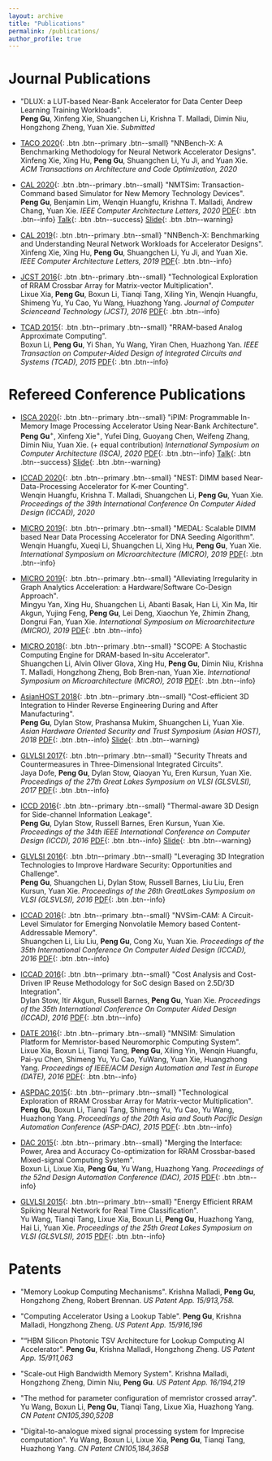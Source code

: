 ```yaml
---
layout: archive
title: "Publications"
permalink: /publications/
author_profile: true
---
```


Journal Publications
======
* "DLUX: a LUT-based Near-Bank Accelerator for Data Center Deep Learning Training Workloads".<br/>
**Peng Gu**, Xinfeng  Xie, Shuangchen Li, Krishna T. Malladi, Dimin Niu, Hongzhong Zheng, Yuan Xie.
*Submitted*

* [TACO 2020](){: .btn .btn--primary .btn--small}
"NNBench-X: A Benchmarking Methodology for Neural Network Accelerator Designs".<br/>
Xinfeng Xie, Xing Hu, **Peng Gu**, Shuangchen Li, Yu Ji, and Yuan Xie.
*ACM Transactions on Architecture and Code Optimization, 2020*

* [CAL 2020](){: .btn .btn--primary .btn--small}
"NMTSim:  Transaction-Command based Simulator for New Memory Technology Devices".<br/>
**Peng Gu**, Benjamin Lim, Wenqin Huangfu, Krishna T. Malladi, Andrew Chang, Yuan Xie.
*IEEE Computer Architecture Letters, 2020*
[PDF](http://miglopst.github.io/files/gu_cal2020.pdf){: .btn .btn--info}
[Talk](https://www.youtube.com/watch?v=cX8ec69EqpE){: .btn .btn--success}
[Slide](http://miglopst.github.io/files/gu_cal2020_slide.pdf){: .btn .btn--warning}

* [CAL 2019](){: .btn .btn--primary .btn--small}
"NNBench-X: Benchmarking and Understanding Neural Network Workloads for Accelerator Designs".<br/>
Xinfeng Xie, Xing Hu, **Peng Gu**, Shuangchen Li, Yu Ji, and Yuan Xie.
*IEEE Computer Architecture Letters, 2019*
[PDF](http://miglopst.github.io/files/xie_cal2019.pdf){: .btn .btn--info}

* [JCST 2016](){: .btn .btn--primary .btn--small}
"Technological Exploration of RRAM Crossbar Array for Matrix-vector Multiplication".<br/>
Lixue Xia, **Peng Gu**, Boxun Li, Tianqi Tang, Xiling Yin, Wenqin Huangfu, Shimeng Yu, Yu Cao, Yu Wang, Huazhong Yang.
*Journal of Computer Scienceand Technology (JCST), 2016*
[PDF](http://miglopst.github.io/files/xia_jcst2016.pdf){: .btn .btn--info}

* [TCAD 2015](){: .btn .btn--primary .btn--small}
"RRAM-based Analog Approximate Computing".<br/>
Boxun Li, **Peng Gu**, Yi Shan, Yu Wang, Yiran Chen, Huazhong Yan.
*IEEE Transaction on Computer-Aided Design of Integrated Circuits and Systems (TCAD), 2015*
[PDF](http://miglopst.github.io/files/li_tcad2015.pdf){: .btn .btn--info}


Refereed Conference Publications
======
* [ISCA 2020](){: .btn .btn--primary .btn--small}
"iPIM: Programmable In-Memory Image Processing Accelerator Using Near-Bank Architecture".<br/>
**Peng Gu**<sup>+</sup>, Xinfeng Xie<sup>+</sup>, Yufei Ding, Guoyang Chen, Weifeng Zhang, Dimin Niu, Yuan Xie. (+ equal contribution)
*International  Symposium  on  Computer  Architecture (ISCA), 2020*
[PDF](http://miglopst.github.io/files/gu_isca2020.pdf){: .btn .btn--info}
[Talk](https://www.youtube.com/watch?v=8YPCU3FHmOs&t=1s){: .btn .btn--success}
[Slide](http://miglopst.github.io/files/gu_isca2020_slide.pdf){: .btn .btn--warning}

* [ICCAD 2020](){: .btn .btn--primary .btn--small}
"NEST: DIMM based Near-Data-Processing Accelerator for K-mer Counting".<br/>
Wenqin Huangfu, Krishna T. Malladi, Shuangchen Li, **Peng  Gu**, Yuan  Xie.
*Proceedings of the 39th International Conference On Computer Aided Design (ICCAD), 2020*

* [MICRO 2019](){: .btn .btn--primary .btn--small}
"MEDAL: Scalable DIMM based Near Data Processing Accelerator for DNA Seeding Algorithm".<br/>
Wenqin Huangfu, Xueqi Li, Shuangchen Li, Xing Hu, **Peng Gu**, Yuan Xie.
*International Symposium on Microarchitecture (MICRO), 2019*
[PDF](http://miglopst.github.io/files/huangfu_micro2019.pdf){: .btn .btn--info}

* [MICRO 2019](){: .btn .btn--primary .btn--small}
"Alleviating  Irregularity  in  Graph  Analytics  Acceleration: a Hardware/Software Co-Design Approach".<br/>
Mingyu Yan, Xing Hu, Shuangchen Li, Abanti Basak, Han Li, Xin Ma, Itir Akgun, Yujing Feng, **Peng  Gu**, Lei Deng, Xiaochun Ye, Zhimin Zhang, Dongrui Fan, Yuan  Xie.
*International Symposium on Microarchitecture (MICRO), 2019*
[PDF](http://miglopst.github.io/files/yan_micro2019.pdf){: .btn .btn--info}

* [MICRO 2018](){: .btn .btn--primary .btn--small}
"SCOPE: A Stochastic Computing Engine for DRAM-based In-situ Accelerator".<br/>
Shuangchen Li, Alvin Oliver Glova, Xing Hu, **Peng Gu**, Dimin Niu, Krishna T. Malladi, Hongzhong Zheng, Bob Bren-nan, Yuan Xie.
*International Symposium on Microarchitecture (MICRO), 2018*
[PDF](http://miglopst.github.io/files/li_micro2018.pdf){: .btn .btn--info}

* [AsianHOST 2018](){: .btn .btn--primary .btn--small}
"Cost-efficient 3D Integration to Hinder Reverse Engineering During and After Manufacturing".<br/>
**Peng Gu**, Dylan Stow, Prashansa Mukim, Shuangchen Li, Yuan Xie.
*Asian Hardware Oriented Security and Trust Symposium (Asian HOST), 2018*
[PDF](http://miglopst.github.io/files/gu_asianhost2018.pdf){: .btn .btn--info}
[Slide](http://miglopst.github.io/files/gu_asianhost2018_slide.pdf){: .btn .btn--warning}

* [GLVLSI 2017](){: .btn .btn--primary .btn--small}
"Security Threats and Countermeasures in Three-Dimensional Integrated Circuits".<br/>
Jaya Dofe, **Peng Gu**, Dylan Stow, Qiaoyan Yu, Eren Kursun, Yuan Xie. 
*Proceedings of the 27th Great Lakes Symposium on VLSI (GLSVLSI), 2017*
[PDF](http://miglopst.github.io/files/dofe_glvlsi2017.pdf){: .btn .btn--info}

* [ICCD 2016](){: .btn .btn--primary .btn--small}
"Thermal-aware 3D Design for Side-channel Information Leakage".<br/>
**Peng Gu**, Dylan Stow, Russell Barnes, Eren Kursun, Yuan Xie. 
*Proceedings of the 34th IEEE International Conference on Computer Design (ICCD), 2016*
[PDF](http://miglopst.github.io/files/gu_iccd2016.pdf){: .btn .btn--info}
[Slide](http://miglopst.github.io/files/gu_iccd2016_slide.pdf){: .btn .btn--warning}

* [GLVLSI 2016](){: .btn .btn--primary .btn--small}
"Leveraging 3D Integration Technologies to Improve Hardware Security: Opportunities and Challenge".<br/>
**Peng Gu**, Shuangchen Li, Dylan Stow, Russell Barnes, Liu Liu, Eren Kursun, Yuan Xie.
*Proceedings  of  the  26th  GreatLakes Symposium on VLSI (GLSVLSI), 2016*
[PDF](http://miglopst.github.io/files/gu_glvlsi2016.pdf){: .btn .btn--info}

* [ICCAD 2016](){: .btn .btn--primary .btn--small}
"NVSim-CAM: A Circuit-Level Simulator for Emerging Nonvolatile Memory based Content-Addressable Memory".<br/>
Shuangchen Li,  Liu  Liu, **Peng  Gu**,  Cong  Xu,  Yuan  Xie.
*Proceedings of the 35th International Conference On Computer Aided Design (ICCAD), 2016*
[PDF](http://miglopst.github.io/files/li_iccad2016.pdf){: .btn .btn--info}

* [ICCAD 2016](){: .btn .btn--primary .btn--small}
"Cost Analysis and Cost-Driven IP Reuse Methodology for SoC design Based on 2.5D/3D Integration".<br/>
Dylan Stow, Itir Akgun, Russell Barnes, **Peng Gu**, Yuan Xie.
*Proceedings of the 35th International Conference On Computer Aided Design (ICCAD), 2016*
[PDF](http://miglopst.github.io/files/stow_iccad2016.pdf){: .btn .btn--info}

* [DATE 2016](){: .btn .btn--primary .btn--small}
"MNSIM: Simulation Platform for Memristor-based Neuromorphic Computing System".<br/>
Lixue Xia, Boxun Li, Tianqi Tang, **Peng Gu**, Xiling Yin, Wenqin Huangfu, Pai-yu Chen, Shimeng Yu, Yu Cao, YuWang, Yuan Xie, Huangzhong Yang.
*Proceedings of IEEE/ACM Design Automation and Test in Europe (DATE), 2016*
[PDF](http://miglopst.github.io/files/xia_date2016.pdf){: .btn .btn--info}

* [ASPDAC 2015](){: .btn .btn--primary .btn--small}
"Technological Exploration of RRAM Crossbar Array for Matrix-vector Multiplication".<br/>
**Peng Gu**, Boxun Li, Tianqi Tang, Shimeng Yu, Yu Cao, Yu Wang, Huazhong Yang.
*Proceedings of the 20th Asia and South Pacific Design Automation Conference (ASP-DAC), 2015*
[PDF](http://miglopst.github.io/files/gu_aspdac2015.pdf){: .btn .btn--info}

* [DAC 2015](){: .btn .btn--primary .btn--small}
"Merging  the  Interface:  Power,  Area  and  Accuracy Co-optimization for RRAM Crossbar-based Mixed-signal Computing System".<br/> 
Boxun Li, Lixue Xia, **Peng Gu**, Yu Wang, Huazhong Yang.
*Proceedings  of  the  52nd  Design  Automation Conference (DAC), 2015*
[PDF](http://miglopst.github.io/files/li_dac2015.pdf){: .btn .btn--info}

* [GLVLSI 2015](){: .btn .btn--primary .btn--small}
"Energy Efficient RRAM Spiking Neural Network for Real Time Classification".<br/>
Yu Wang, Tianqi Tang, Lixue Xia, Boxun Li, **Peng Gu**, Huazhong Yang, Hai Li, Yuan Xie.
*Proceedings of the 25th Great Lakes Symposium on VLSI (GLSVLSI), 2015*
[PDF](http://miglopst.github.io/files/wang_glvlsi2015.pdf){: .btn .btn--info}

Patents
======

* "Memory Lookup Computing Mechanisms". 
Krishna Malladi, **Peng Gu**, Hongzhong Zheng, Robert Brennan.
*US Patent App. 15/913,758.*

* "Computing  Accelerator  Using  a  Lookup  Table". 
**Peng  Gu**,  Krishna  Malladi,  Hongzhong  Zheng.
*US Patent App. 15/916,196*

* "“HBM Silicon Photonic TSV Architecture for Lookup Computing AI Accelerator". 
**Peng Gu**, Krishna Malladi, Hongzhong Zheng.
*US Patent App. 15/911,063*

* "Scale-out High Bandwidth Memory System". 
Krishna Malladi, Hongzhong Zheng, Dimin Niu, **Peng Gu**.
*US Patent App. 16/194,219*

* "The method for parameter configuration of memristor crossed array". 
Yu Wang, Boxun Li, **Peng Gu**, Tianqi Tang, Lixue Xia, Huazhong Yang.
*CN Patent CN105,390,520B*

* "Digital-to-analogue mixed signal processing system for Imprecise computation". 
Yu Wang, Boxun Li, Lixue Xia, **Peng Gu**, Tianqi Tang, Huazhong Yang.
*CN Patent CN105,184,365B*

